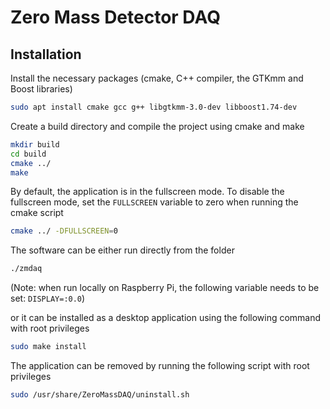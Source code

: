 # Zero Mass Detector DAQ


## Installation

Install the necessary packages (cmake, C++ compiler, the GTKmm and Boost libraries)

```bash
sudo apt install cmake gcc g++ libgtkmm-3.0-dev libboost1.74-dev
```

Create a build directory and compile the project using cmake and make

```bash
mkdir build
cd build
cmake ../
make
```

By default, the application is in the fullscreen mode. To disable the fullscreen mode, set the `FULLSCREEN` variable to zero when running the cmake script

```bash
cmake ../ -DFULLSCREEN=0
```

The software can be either run directly from the folder 

```bash
./zmdaq
```
(Note: when run locally on Raspberry Pi, the following variable needs to be set: `DISPLAY=:0.0`)

or it can be installed as a desktop application using the following command with root privileges
```bash
sudo make install
```

The application can be removed by running the following script with root privileges

```bash
sudo /usr/share/ZeroMassDAQ/uninstall.sh
```
